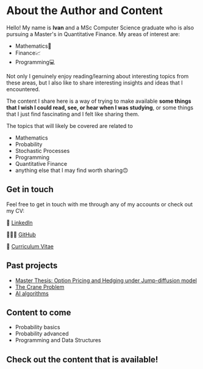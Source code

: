 # About the Author and Content

Hello! My name is **Ivan** and a MSc Computer Science graduate who is also pursuing a Master's in Quantitative Finance. My areas of interest are:

- Mathematics🧮
- Finance📈
- Programming💻

Not only I genuinely enjoy reading/learning about interesting topics from these areas, but I also like to share interesting insights and ideas that I encountered. 

The content I share here is a way of trying to make available **some things that I wish I could read, see, or hear when I was studying**, or some things that I just find fascinating and I felt like sharing them.

The topics that will likely be covered are related to 

- Mathematics
- Probability
- Stochastic Processes
- Programming
- Quantitative Finance
- anything else that I may find worth sharing🙃

## Get in touch

Feel free to get in touch with me through any of my accounts or check out my CV:

💼 [LinkedIn](https://www.linkedin.com/in/ivan-almer/)

🧑🏽‍💻 [GitHub](https://github.com/almer101)

📄 [Curriculum Vitae](https://github.com/almer101/CV/blob/master/Ivan%20Almer%20(Bocconi)%20-%20CV.pdf)

## Past projects

- [Master Thesis: Option Pricing and Hedging under Jump-diffusion model](https://github.com/almer101/master-thesis)
- [The Crane Problem](https://github.com/almer101/crane-problem)
- [AI algorithms](https://github.com/almer101/AI-algorithms)

## Content to come

- Probability basics
- Probability advanced
- Programming and Data Structures

## Check out the content that is available!

```{tableofcontents}
```
